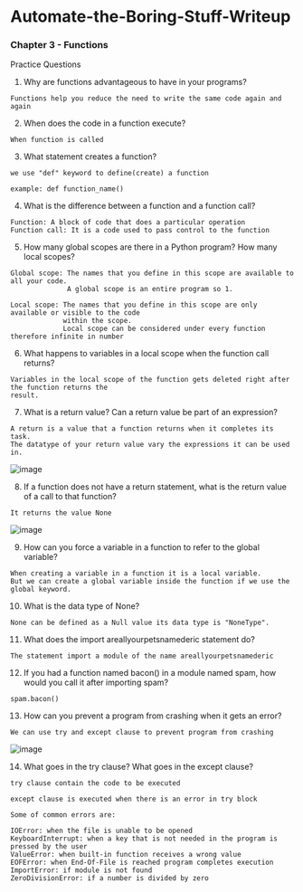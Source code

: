 # Automate-the-Boring-Stuff-Writeup

<h3>Chapter 3 - Functions</h3>

Practice Questions

1. Why are functions advantageous to have in your programs?

```
Functions help you reduce the need to write the same code again and again
```

2. When does the code in a function execute?

```
When function is called 
```

3. What statement creates a function?
```
we use "def" keyword to define(create) a function 

example: def function_name()

```

4. What is the difference between a function and a function call?

```
Function: A block of code that does a particular operation
Function call: It is a code used to pass control to the function
```

5. How many global scopes are there in a Python program? How many local scopes?

```
Global scope: The names that you define in this scope are available to all your code.
              A global scope is an entire program so 1.

Local scope: The names that you define in this scope are only available or visible to the code 
             within the scope.
             Local scope can be considered under every function therefore infinite in number
```

6. What happens to variables in a local scope when the function call returns?

```
Variables in the local scope of the function gets deleted right after the function returns the 
result.
```

7. What is a return value? Can a return value be part of an expression?

```
A return is a value that a function returns when it completes its task.
The datatype of your return value vary the expressions it can be used in.

```
![image](https://user-images.githubusercontent.com/113903135/216833663-045ef183-ee4b-423e-98f2-e2352073c27c.png)


8. If a function does not have a return statement, what is the return value of a call to that function?

```
It returns the value None
```
![image](https://user-images.githubusercontent.com/113903135/216833777-e33abb5c-5268-4757-96a1-54b9962632d9.png)

9. How can you force a variable in a function to refer to the global variable?

```
When creating a variable in a function it is a local variable.
But we can create a global variable inside the function if we use the global keyword.
```

10. What is the data type of None?

```
None can be defined as a Null value its data type is "NoneType".
```

11. What does the import areallyourpetsnamederic statement do?

```
The statement import a module of the name areallyourpetsnamederic
```

12. If you had a function named bacon() in a module named spam, how would you call it after importing spam?

```
spam.bacon()
```

13. How can you prevent a program from crashing when it gets an error?

```
We can use try and except clause to prevent program from crashing
```
![image](https://user-images.githubusercontent.com/113903135/216835531-8e2cdd05-e343-4df2-b863-b43de46112de.png)

14. What goes in the try clause? What goes in the except clause?

```
try clause contain the code to be executed

except clause is executed when there is an error in try block

Some of common errors are:

IOError: when the file is unable to be opened
KeyboardInterrupt: when a key that is not needed in the program is pressed by the user
ValueError: when built-in function receives a wrong value
EOFError: when End-Of-File is reached program completes execution
ImportError: if module is not found
ZeroDivisionError: if a number is divided by zero

```

